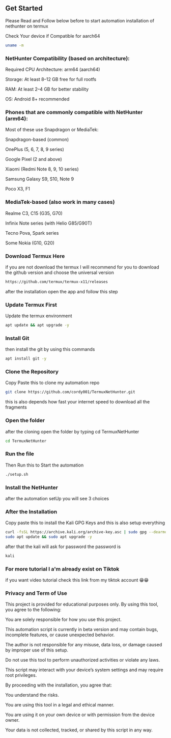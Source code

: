 ## Get Started

Please Read and Follow below before to start automation installation of nethunter on termux

Check Your device if Compatible for aarch64

```sh
uname -m
```

### NetHunter Compatibility (based on architecture):

Required CPU Architecture: arm64 (aarch64)

Storage: At least 8–12 GB free for full rootfs

RAM: At least 2–4 GB for better stability

OS: Android 8+ recommended

### Phones that are commonly compatible with NetHunter (arm64):

Most of these use Snapdragon or MediaTek:

Snapdragon-based (common)

OnePlus (5, 6, 7, 8, 9 series)

Google Pixel (2 and above)

Xiaomi (Redmi Note 8, 9, 10 series)

Samsung Galaxy S9, S10, Note 9

Poco X3, F1


### MediaTek-based (also work in many cases)

Realme C3, C15 (G35, G70)

Infinix Note series (with Helio G85/G90T)

Tecno Pova, Spark series

Some Nokia (G10, G20)

### Download Termux Here 
if you are not download the termux I will recommend for you to download the github version and choose the universal version
```sh
https://github.com/termux/termux-x11/releases
```

after the installation open the app and follow this step

### Update Termux First
Update the termux environment
```sh
apt update && apt upgrade -y

```
### Install Git
then install the git by using this commands
```sh
apt install git -y

```
### Clone the Repository 
Copy Paste this to clone my automation repo
```sh
git clone https://github.com/cordy001/TermuxNetHunter.git

```
this is also depends how fast your internet speed to download all the fragments
### Open the folder
after the cloning open the folder by typing cd TermuxNetHunter
```sh
cd TermuxNetHunter

```
### Run the file
Then Run this to Start the automation
```sh
./setup.sh

```

### Install the NetHunter
after the automation setUp you will see 3 choices 

### After the Installation 
Copy paste this to install the Kali GPG Keys and this is also setup everything 

```sh
curl -fsSL https://archive.kali.org/archive-key.asc | sudo gpg --dearmor -o /etc/apt/trusted.gpg.d/kali-archive.gpg
sudo apt update && sudo apt upgrade -y
```
after that the kali will ask for password the password is 
```sh
kali
```
### For more tutorial I a'm already exist on Tiktok

if you want video tutorial check this link from my tiktok account 😁😁

### Privacy and Term of Use

This project is provided for educational purposes only. By using this tool, you agree to the following:

You are solely responsible for how you use this project.

This automation script is currently in beta version and may contain bugs, incomplete features, or cause unexpected behavior.

The author is not responsible for any misuse, data loss, or damage caused by improper use of this setup.

Do not use this tool to perform unauthorized activities or violate any laws.

This script may interact with your device’s system settings and may require root privileges.


By proceeding with the installation, you agree that:

You understand the risks.

You are using this tool in a legal and ethical manner.

You are using it on your own device or with permission from the device owner.


Your data is not collected, tracked, or shared by this script in any way.
